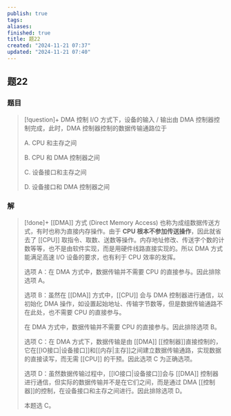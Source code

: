 ```yaml
---
publish: true
tags: 
aliases: 
finished: true
title: 题22
created: "2024-11-21 07:37"
updated: "2024-11-21 07:40"
---
```

## 题22
### 题目
> [!question]+
> DMA 控制 I/O 方式下，设备的输入 / 输出由 DMA 控制器控制完成，此时，DMA 控制器控制的数据传输通路位于
> 
> A. CPU 和主存之间
> 
> B. CPU 和 DMA 控制器之间
> 
> C. 设备接口和主存之间
> 
> D. 设备接口和 DMA 控制器之间
### 解
> [!done]+
> [[DMA]] 方式 (Direct Memory Access) 也称为成组数据传送方式，有时也称为直接内存操作。由于 **CPU 根本不参加传送操作**，因此就省去了 [[CPU]] 取指令、取数、送数等操作。内存地址修改、传送字个数的计数等等，也不是由软件实现，而是用硬件线路直接实现的。所以 DMA 方式能满足高速 I/O 设备的要求，也有利于 CPU 效率的发挥。
> 
> 选项 A：在 DMA 方式中，数据传输并不需要 CPU 的直接参与。因此排除选项 A。
> 
> 选项 B：虽然在 [[DMA]] 方式中，[[CPU]] 会与 DMA 控制器进行通信，以初始化 DMA 操作，如设置起始地址、传输字节数等，但是数据传输通路不在此处，也不需要 CPU 的直接参与。
> 
> 在 DMA 方式中，数据传输并不需要 CPU 的直接参与。因此排除选项 B。
> 
> 选项 C：在 DMA 方式下，数据传输是由 [[DMA]] [[控制器]]直接控制的，它在[[IO接口|设备接口]]和[[内存|主存]]之间建立数据传输通路，实现数据的直接读写，而无需 [[CPU]] 的干预。因此选项 C 为正确选项。
> 
> 选项 D：虽然数据传输过程中，[[IO接口|设备接口]]会与 [[DMA]] 控制器进行通信，但实际的数据传输并不是在它们之间，而是通过 DMA [[控制器]]的控制，在设备接口和主存之间进行。因此排除选项 D。
> 
> 本题选 C。